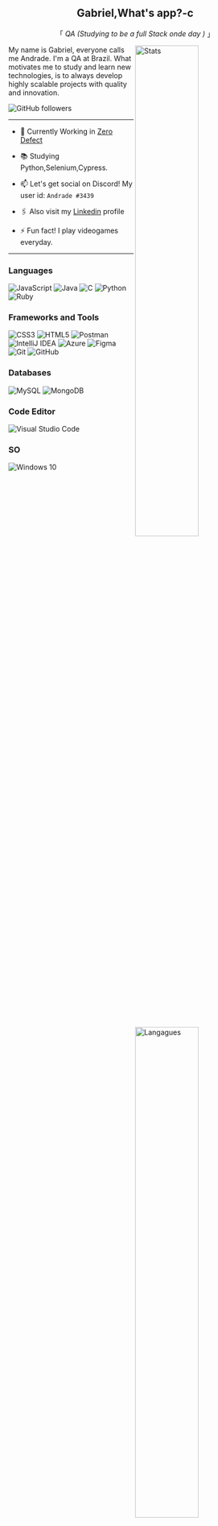 <div align="center" justify="center">
 
<h2>Gabriel,What's app?-c</h2>
<p> 「  <em>QA (Studying to be a full Stack onde day ) </em>  」 </p>

</div>
<img width="50%" align="right" alt="Stats" src="https://github-readme-stats.vercel.app/api?username=Andrade-11&count_private=true&show_icons=true&theme=tokyonight"/>

<img width="50%" align="right" alt="Langagues" src="https://github-readme-stats.vercel.app/api/top-langs/?username=Andrade-11&layout=compact&count_private=true&theme=tokyonight"/>

<p align="left" >
My name is Gabriel, everyone calls me Andrade. I'm a QA at Brazil. What motivates me to study and learn new technologies, is to always develop highly scalable projects with quality and innovation.
</p>

<img alt="GitHub followers" src="https://img.shields.io/github/followers/Andrade-11?style=social">

----
 - 🔭 Currently Working in [Zero Defect](https://www.zero-defect.com.br/)

 - 📚 Studying Python,Selenium,Cypress.

 - 📫 Let's get social on Discord! My user id: `Andrade #3439 `

 - 🖇️ Also visit my [Linkedin](https://www.linkedin.com/in/gabrieldiasdeandrade/) profile

 - ⚡ Fun fact! I play videogames everyday.
----

<h3>Languages</h3>
<div display="flex" width="50">
<img alt="JavaScript" src="https://img.shields.io/badge/javascript-%23323330.svg?&style=for-the-badge&logo=javascript&logoColor=%23F7DF1E"/>
<img alt="Java" src="https://img.shields.io/badge/java-%23ED8B00.svg?&style=for-the-badge&logo=java&logoColor=white"/>
<img alt="C" src="https://img.shields.io/badge/c-%2300599C.svg?&style=for-the-badge&logo=c&logoColor=white"/>
<img alt="Python" src="https://img.shields.io/badge/python-%2314354C.svg?&style=for-the-badge&logo=python&logoColor=white"/>
<img alt="Ruby" src="https://img.shields.io/badge/ruby-%23CC342D.svg?&style=for-the-badge&logo=ruby&logoColor=white"/>
</div>

<h3>Frameworks and Tools</h3>

<div display="flex">
 <img alt="CSS3" src="https://img.shields.io/badge/css3-%231572B6.svg?&style=for-the-badge&logo=css3&logoColor=white"/>
 <img alt="HTML5" src="https://img.shields.io/badge/html5-%23E34F26.svg?&style=for-the-badge&logo=html5&logoColor=white"/>
<img alt="Postman" src="https://img.shields.io/badge/Postman-FF6C37?style=for-the-badge&logo=postman&logoColor=red" />
<img alt="IntelliJ IDEA" src="https://img.shields.io/badge/IntelliJIDEA-000000.svg?&style=for-the-badge&logo=intellij-idea&logoColor=white"/>
<img alt="Azure" src="https://img.shields.io/badge/azure-%230072C6.svg?&style=for-the-badge&logo=azure-devops&logoColor=white"/>
<img alt="Figma" src="https://img.shields.io/badge/figma-%23F24E1E.svg?&style=for-the-badge&logo=figma&logoColor=white"/>
<img alt="Git" src="https://img.shields.io/badge/git-%23F05033.svg?&style=for-the-badge&logo=git&logoColor=white"/>
<img alt="GitHub" src="https://img.shields.io/badge/github-%23121011.svg?&style=for-the-badge&logo=github&logoColor=white"/>
</div>

<h3>Databases</h3>

<div display="flex">
<img alt="MySQL" src="https://img.shields.io/badge/mysql-%2300f.svg?&style=for-the-badge&logo=mysql&logoColor=white"/>
<img alt="MongoDB" src ="https://img.shields.io/badge/MongoDB-%234ea94b.svg?&style=for-the-badge&logo=mongodb&logoColor=white"/>
</div>

<h3>Code Editor</h3>

<img alt="Visual Studio Code" src="https://img.shields.io/badge/VisualStudioCode-0078d7.svg?&style=for-the-badge&logo=visual-studio-code&logoColor=white"/>

<h3>SO</h3>

<div display="flex">
<img alt="Windows 10" src="https://img.shields.io/badge/Windows-0078D6?style=for-the-badge&logo=windows&logoColor=white" />
</div>
